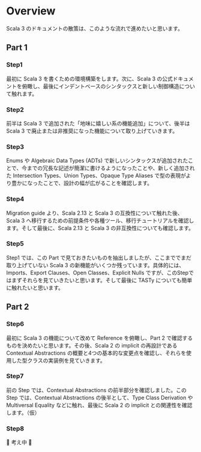 # Overview

Scala 3 のドキュメントの散策は、このような流れで進めたいと思います。

## Part 1

### Step1

最初に Scala 3 を書くための環境構築をします。次に、Scala 3 の公式ドキュメントを俯瞰し、最後にインデントベースのシンタックスと新しい制御構造について触れます。

### Step2

前半は Scala 3 で追加された「地味に嬉しい系の機能追加」について、後半は Scala 3 で廃止または非推奨になった機能について取り上げていきます。

### Step3

Enums や Algebraic Data Types (ADTs) で新しいシンタックスが追加されたことで、今までの冗長な記述が簡潔に書けるようになったことや、新しく追加された Intersection Types、Union Types、Opaque Type Aliases で型の表現がより豊かになったことで、設計の幅が広がることを確認します。

### Step4

Migration guide より、Scala 2.13 と Scala 3 の互換性について触れた後、Scala 3 へ移行するための前提条件や各種ツール、移行チュートリアルを確認します。そして最後に、Scala 2.13 と Scala 3 の非互換性についても確認します。

### Step5

Step1 では、この Part で見ておきたいものを抽出しましたが、ここまででまだ取り上げていない Scala 3 の新機能がいくつか残っています。具体的には、Imports、Export Clauses、Open Classes、Explicit Nulls ですが、このStepではまずそれらを見ていきたいと思います。そして最後に TASTy についても簡単に触れたいと思います。

## Part 2

### Step6

最初に Scala 3 の機能について改めて Reference を俯瞰し、Part 2 で確認するものを決めたいと思います。その後、Scala 2 の implicit の再設計である Contextual Abstractions の概要と4つの基本的な変更点を確認し、それらを使用した型クラスの実装例を見ていきます。

### Step7

前の Step では、Contextual Abstractions の前半部分を確認しました。この Step では、Contextual Abstractions の後半として、Type Class Derivation や Multiversal Equality などに触れ、最後に Scala 2 の implicit との関連性を確認します。（仮）

### Step8

:construction: 考え中 :construction: